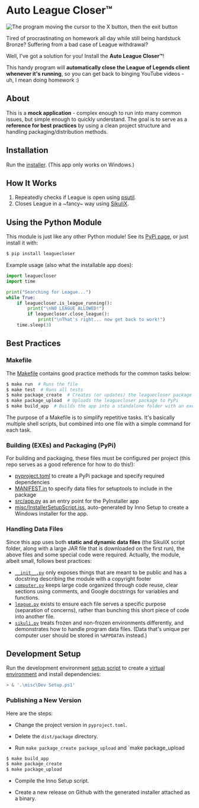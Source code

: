 # Auto League Closer™

![The program moving the cursor to the X button, then the exit button](https://i.gyazo.com/acb406cece18d5138c53894cb9dae249.gif)

Tired of procrastinating on homework all day while still being hardstuck Bronze? Suffering from a bad case of League withdrawal?

Well, I've got a solution for you! Install the **Auto League Closer™**!

This handy program will **automatically close the League of Legends client whenever it's running**, so you can get back to binging YouTube videos - uh, I mean doing homework :)

## About

This is a **mock application** - complex enough to run into many common issues, but simple enough to quickly understand. The goal is to serve as a **reference for best practices** by using a clean project structure and handling packaging/distribution methods.

## Installation

Run the [installer](https://github.com/Giantpizzahead/auto-league-closer/releases/download/v1.0.4/LeagueCloserSetup.exe). (This app only works on Windows.)

## How It Works

1. Repeatedly checks if League is open using [psutil](https://pypi.org/project/psutil/).
2. Closes League in a \~fancy\~ way using [SikuliX](http://sikulix.com/).

## Using the Python Module

This module is just like any other Python module! See its [PyPi page](https://pypi.org/project/leaguecloser/), or just install it with:

```bash
$ pip install leaguecloser
```

Example usage (also what the installable app does):

```python
import leaguecloser
import time

print("Searching for League...")
while True:
    if leaguecloser.is_league_running():
        print("\nNO LEAGUE ALLOWED!")
        if leaguecloser.close_league():
            print("\nThat's right... now get back to work!")
    time.sleep(3)
```

## Best Practices

### Makefile

The [Makefile](https://github.com/Giantpizzahead/auto-league-closer/blob/main/Makefile) contains good practice methods for the common tasks below:

```bash
$ make run  # Runs the file
$ make test  # Runs all tests
$ make package_create  # Creates (or updates) the leaguecloser package
$ make package_upload  # Uploads the leaguecloser package to PyPi
$ make build_app  # Builds the app into a standalone folder with an executable ("freezes" the app)
```

The purpose of a Makefile is to simplify repetitive tasks. It's basically multiple shell scripts, but combined into one file with a simple command for each task.

### Building (EXEs) and Packaging (PyPi)

For building and packaging, these files must be configured per project (this repo serves as a good reference for how to do this!):

- [pyproject.toml](https://github.com/Giantpizzahead/auto-league-closer/blob/main/pyproject.toml) to create a PyPi package and specify required dependencies
- [MANIFEST.in](https://github.com/Giantpizzahead/auto-league-closer/blob/main/MANIFEST.in) to specify data files for setuptools to include in the package
- [src/app.py](https://github.com/Giantpizzahead/auto-league-closer/blob/main/src/app.py) as an entry point for the PyInstaller app
- [misc/InstallerSetupScript.iss](https://github.com/Giantpizzahead/auto-league-closer/blob/main/misc/InstallerSetupScript.iss), auto-generated by Inno Setup to create a Windows installer for the app.

### Handling Data Files

Since this app uses both **static and dynamic data files** (the SikuliX script folder, along with a large JAR file that is downloaded on the first run), the above files and some special code were required. Actually, the module, albeit small, follows best practices:

- [`__init__.py`](https://github.com/Giantpizzahead/auto-league-closer/blob/main/src/leaguecloser/__init__.py) only exposes things that are meant to be public and has a docstring describing the module with a copyright footer
- [`computer.py`](https://github.com/Giantpizzahead/auto-league-closer/blob/main/src/leaguecloser/computer.py) keeps large code organized through code reuse, clear sections using comments, and Google docstrings for variables and functions.
- [`league.py`](https://github.com/Giantpizzahead/auto-league-closer/blob/main/src/leaguecloser/league.py) exists to ensure each file serves a specific purpose (separation of concerns), rather than bunching this short piece of code into another file.
- [`sikuli.py`](https://github.com/Giantpizzahead/auto-league-closer/blob/main/src/leaguecloser/sikuli.py) treats frozen and non-frozen environments differently, and demonstrates how to handle program data files. (Data that's unique per computer user should be stored in `%APPDATA%` instead.)

## Development Setup

Run the development environment [setup script](https://github.com/Giantpizzahead/auto-league-closer/blob/main/misc/Dev%20Setup.ps1) to create a [virtual environment](https://kylefu.me/cheat_python/envanddeps.html) and install dependencies:

```powershell
> & '.\misc\Dev Setup.ps1'
```

### Publishing a New Version

Here are the steps:

- Change the project version in `pyproject.toml`.

- Delete the `dist/package` directory.

- Run `make package_create package_upload` and `make package_upload

```bash
$ make build_app
$ make package_create
$ make package_upload
```

- Compile the Inno Setup script.

- Create a new release on Github with the generated installer attached as a binary.